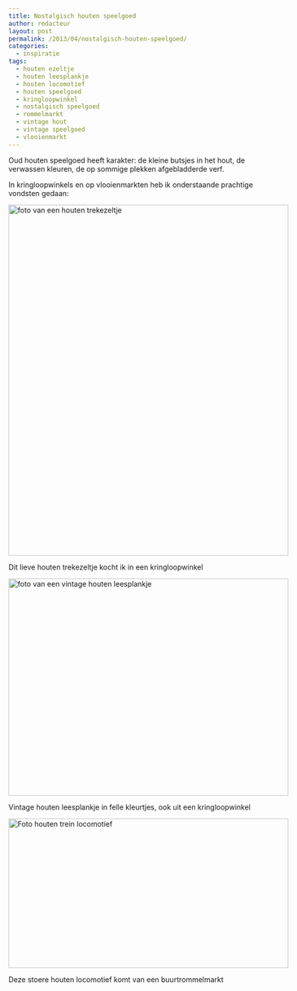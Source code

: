 ```yaml
---
title: Nostalgisch houten speelgoed
author: redacteur
layout: post
permalink: /2013/04/nostalgisch-houten-speelgoed/
categories:
  - inspiratie
tags:
  - houten ezeltje
  - houten leesplankje
  - houten locomotief
  - houten speelgoed
  - kringloopwinkel
  - nostalgisch speelgoed
  - rommelmarkt
  - vintage hout
  - vintage speelgoed
  - vlooienmarkt
---
```

Oud houten speelgoed heeft karakter: de kleine butsjes in het hout, de verwassen kleuren, de op sommige plekken afgebladderde verf.

In kringloopwinkels en op vlooienmarkten heb ik onderstaande prachtige vondsten gedaan:

<div id="attachment_3563" style="width: 560px" class="wp-caption aligncenter">
  <img class="size-full wp-image-3563" title="Dit lieve houten trekezeltje kocht ik in een kringloopwinkel" alt="foto van een houten trekezeltje" src="http://www.schildertuin.nl/wordpress/wp-content/uploads/2013/04/houten_ezeltje.jpg" width="550" height="690" />
  
  <p class="wp-caption-text">
    Dit lieve houten trekezeltje kocht ik in een kringloopwinkel
  </p>
</div>

<div id="attachment_3565" style="width: 560px" class="wp-caption aligncenter">
  <img class="size-full wp-image-3565" title="Vintage houten leesplankje in felle kleurtjes, ook uit een kringloopwinkel" alt="foto van een vintage houten leesplankje" src="http://www.schildertuin.nl/wordpress/wp-content/uploads/2013/04/leesplankje.jpg" width="550" height="427" />
  
  <p class="wp-caption-text">
    Vintage houten leesplankje in felle kleurtjes, ook uit een kringloopwinkel
  </p>
</div>

<div id="attachment_3564" style="width: 560px" class="wp-caption aligncenter">
  <img class="size-full wp-image-3564" title="Deze stoere houten locomotief komt van een buurtrommelmarkt" alt="Foto houten trein locomotief" src="http://www.schildertuin.nl/wordpress/wp-content/uploads/2013/04/houten_trein.jpg" width="550" height="294" />
  
  <p class="wp-caption-text">
    Deze stoere houten locomotief komt van een buurtrommelmarkt
  </p>
</div>